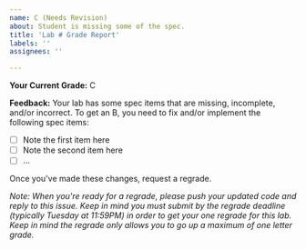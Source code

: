 ```yaml
---
name: C (Needs Revision)
about: Student is missing some of the spec.
title: 'Lab # Grade Report'
labels: ''
assignees: ''

---
```


**Your Current Grade:** C

**Feedback:** Your lab has some spec items that are missing, incomplete, and/or incorrect. To get an B, you need to fix and/or implement the following spec items:
- [ ]  Note the first item here
- [ ]  Note the second item here
- [ ]  ...

Once you've made these changes, request a regrade.

_Note: When you're ready for a regrade, please push your updated code and reply to this issue. Keep in mind you must submit by the regrade deadline (typically Tuesday at 11:59PM) in order to get your one regrade for this lab. Keep in mind the regrade only allows you to go up a maximum of one letter grade._
